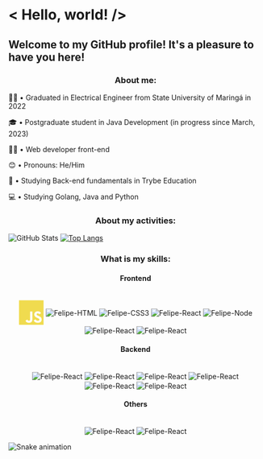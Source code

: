 # < Hello, world! />

## Welcome to my GitHub profile! It's a pleasure to have you here!

<h3 align="center"> About me: </h3>

👨‍🎓 • Graduated in Electrical Engineer from State University of Maringá in 2022 

🎓 • Postgraduate student in Java Development (in progress since March, 2023)

👨‍💻 • Web developer front-end

😊 • Pronouns: He/Him

🚀 • Studying Back-end fundamentals in Trybe Education

💻 • Studying Golang, Java and Python


<h3 align="center"> About my activities: </h3>

![GitHub Stats](https://github-readme-stats.vercel.app/api?username=feliperech&theme=radical) [![Top Langs](https://github-readme-stats.vercel.app/api/top-langs/?username=feliperech&theme=radical)](https://github.com/feliperech/github-readme-stats)

<h3 align="center"> What is my skills: </h3>

<h4  align="center"> Frontend </h4>

<div  align="center" style="display: inline_block"><br>
  <img align="center" alt="Felipe-Js" width="50px" src="https://raw.githubusercontent.com/devicons/devicon/master/icons/javascript/javascript-plain.svg">
  
  <img align="center" alt="Felipe-HTML" width="50px"  src="https://cdn.jsdelivr.net/gh/devicons/devicon/icons/html5/html5-original-wordmark.svg"  />
  <img align="center" alt="Felipe-CSS3" width="50px" src="https://cdn.jsdelivr.net/gh/devicons/devicon/icons/css3/css3-original-wordmark.svg" />
  <img align="center" alt="Felipe-React" width="50px" src="https://cdn.jsdelivr.net/gh/devicons/devicon/icons/react/react-original.svg" />
  <img align="center" alt="Felipe-Node" width="50px"  src="https://cdn.jsdelivr.net/gh/devicons/devicon/icons/nodejs/nodejs-original.svg" />
<img align="center" alt="Felipe-React" width="50px"  src="https://cdn.jsdelivr.net/gh/devicons/devicon/icons/sass/sass-original.svg" />
<img align="center" alt="Felipe-React" width="50px"  src="https://cdn.jsdelivr.net/gh/devicons/devicon/icons/tailwindcss/tailwindcss-original-wordmark.svg" />
</div>

<h4  align="center"> Backend </h4>
<div  align="center" style="display: inline_block"><br>
<img align="center" alt="Felipe-React" width="50px"  src="https://cdn.jsdelivr.net/gh/devicons/devicon/icons/docker/docker-original.svg" />
<img align="center" alt="Felipe-React" width="50px"  src="https://cdn.jsdelivr.net/gh/devicons/devicon/icons/mysql/mysql-original-wordmark.svg" />

<img align="center" alt="Felipe-React" width="50px"  src="https://cdn.jsdelivr.net/gh/devicons/devicon/icons/java/java-original-wordmark.svg" />
<img align="center" alt="Felipe-React" width="50px"  src="https://cdn.jsdelivr.net/gh/devicons/devicon/icons/python/python-original-wordmark.svg" />
<img align="center" alt="Felipe-React" width="50px"  src="https://cdn.jsdelivr.net/gh/devicons/devicon/icons/go/go-original-wordmark.svg" />
<img align="center" alt="Felipe-React" width="50px"  src="https://cdn.jsdelivr.net/gh/devicons/devicon/icons/c/c-original.svg" />
</div>

<h4  align="center" > Others </h4>

<div align="center" style="display: inline_block"><br>


<img align="center" alt="Felipe-React" width="50px"  src="https://cdn.jsdelivr.net/gh/devicons/devicon/icons/linux/linux-original.svg" />

<img align="center" alt="Felipe-React" width="50px"  src="https://cdn.jsdelivr.net/gh/devicons/devicon/icons/arduino/arduino-original-wordmark.svg" />

</div>

![Snake animation](https://github.com/feliprech/feliperech/blob/output/github-contribution-grid-snake.svg)

